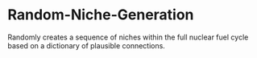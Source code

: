# Random-Niche-Generation
Randomly creates a sequence of niches within the full nuclear fuel cycle based on a dictionary of plausible connections.
